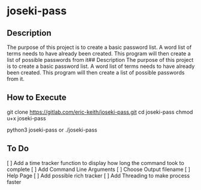 # joseki-pass

## Description
The purpose of this project is to create a basic password list.
A word list of terms needs to have already been created.
This program will then create a list of possible passwords from it## Description
The purpose of this project is to create a basic password list.
A word list of terms needs to have already been created.
This program will then create a list of possible passwords from it.


## How to Execute
git clone https://gitlab.com/eric-keith/joseki-pass.git
cd joseki-pass
chmod u+x joseki-pass


python3 joseki-pass
or
./joseki-pass


## To Do
[ ] Add a time tracker function to display how long the command took to complete
[ ] Add Command Line Arguments
    [ ] Choose Output filename
    [ ] Help Page
[ ] Add possible rich tracker
[ ] Add Threading to make process faster
